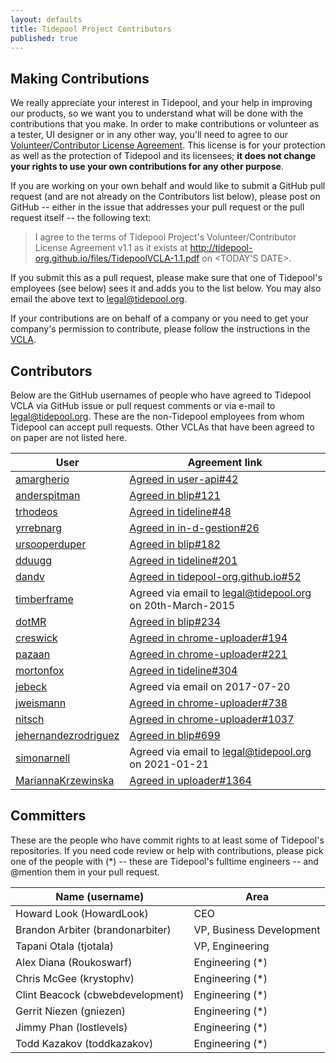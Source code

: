 ```yaml
---
layout: defaults
title: Tidepool Project Contributors
published: true
---
```


## Making Contributions

We really appreciate your interest in Tidepool, and your help in improving our products, so we want you to understand what will be done with the contributions that you make. In order to make contributions or volunteer as a tester, UI designer or in any other way, you'll need to agree to our [Volunteer/Contributor License Agreement](/files/TidepoolVCLA-1.1.pdf). This license is for your protection as well as the protection of Tidepool and its licensees; **it does not change your rights to use your own contributions for any other purpose**.

If you are working on your own behalf and would like to submit a GitHub pull request (and are not already on the Contributors list below), please post on GitHub -- either in the issue that addresses your pull request or the pull request itself -- the following text:

> I agree to the terms of Tidepool Project's Volunteer/Contributor License Agreement v1.1
> as it exists at http://tidepool-org.github.io/files/TidepoolVCLA-1.1.pdf on <TODAY'S DATE>.

If you submit this as a pull request, please make sure that one of Tidepool's employees (see below) sees it and adds you to the list below. You may also email the above text to [legal@tidepool.org](mailto:legal@tidepool.org).

If your contributions are on behalf of a company or you need to get your company's permission to contribute, please follow the instructions in the [VCLA](/files/TidepoolVCLA-1.1.pdf).

## Contributors

Below are the GitHub usernames of people who have agreed to Tidepool VCLA via GitHub issue or pull request comments or via e-mail to legal@tidepool.org. These are the non-Tidepool employees from whom Tidepool can accept pull requests. Other VCLAs that have been agreed to on paper are not listed here.

 User | Agreement link
 ---- | --------------
[amargherio](https://github.com/amargherio) | [Agreed in user-api#42](https://github.com/tidepool-org/user-api/pull/42)
[anderspitman](https://github.com/anderspitman) | [Agreed in blip#121](https://github.com/tidepool-org/blip/pull/121)
[trhodeos](https://github.com/trhodeos) | [Agreed in tideline#48](https://github.com/tidepool-org/tideline/pull/48)
[yrrebnarg](https://github.com/yrrebnarg) | [Agreed in in-d-gestion#26](https://github.com/tidepool-org/in-d-gestion/issues/26)
[ursooperduper](https://github.com/ursooperduper) | [Agreed in blip#182](https://github.com/tidepool-org/blip/pull/182)
[dduugg](https://github.com/dduugg) | [Agreed in tideline#201](https://github.com/tidepool-org/tideline/pull/201)
[dandv](https://github.com/dandv) | [Agreed in tidepool-org.github.io#52](https://github.com/tidepool-org/tidepool-org.github.io/pull/52)
[timberframe](https://github.com/timberframe) | Agreed via email to legal@tidepool.org on 20th-March-2015
[dotMR](https://github.com/dotMR) | [Agreed in blip#234](https://github.com/tidepool-org/blip/pull/234#issuecomment-110268108)
[creswick](https://github.com/creswick) | [Agreed in chrome-uploader#194](https://github.com/tidepool-org/chrome-uploader/pull/194#issue-117195413)
[pazaan](https://github.com/pazaan) | [Agreed in chrome-uploader#221](https://github.com/tidepool-org/chrome-uploader/pull/221#issue-125375002)
[mortonfox](https://github.com/mortonfox) | [Agreed in tideline#304](https://github.com/tidepool-org/tideline/pull/304#issuecomment-283496808)
[jebeck](https://github.com/jebeck) | Agreed via email on 2017-07-20
[jweismann](https://github.com/jweismann) | [Agreed in chrome-uploader#738](https://github.com/tidepool-org/chrome-uploader/pull/738#issuecomment-459540676)
[nitsch](https://github.com/nitsch) | [Agreed in chrome-uploader#1037](https://github.com/tidepool-org/uploader/pull/1037#issuecomment-577858851)
[jehernandezrodriguez](https://github.com/jehernandezrodriguez) | [Agreed in blip#699](https://github.com/tidepool-org/blip/pull/699#issuecomment-610141707)
[simonarnell](https://github.com/simonarnell) | Agreed via email to legal@tidepool.org on 2021-01-21
[MariannaKrzewinska](https://github.com/MariannaKrzewinska) | [Agreed in uploader#1364](https://github.com/tidepool-org/uploader/issues/1364)

## Committers

These are the people who have commit rights to at least some of Tidepool's repositories. If you need code review or help with contributions, please pick one of the people with (*) -- these are Tidepool's fulltime engineers -- and @mention them in your pull request.

Name (username) | Area
---- | ----
Howard Look (HowardLook) | CEO
Brandon Arbiter (brandonarbiter) | VP, Business Development
Tapani Otala (tjotala) | VP, Engineering
Alex Diana (Roukoswarf) | Engineering (*)
Chris McGee (krystophv) | Engineering (*)
Clint Beacock (cbwebdevelopment) | Engineering (*)
Gerrit Niezen (gniezen) | Engineering (*)
Jimmy Phan (lostlevels) | Engineering (*)
Todd Kazakov (toddkazakov) | Engineering (*)
